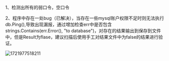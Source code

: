 1、检测出所有的弱口令，空口令

2、程序中存在一处bug（已解决），当存在一些mysql账户权限不足时则无法执行db.Ping(),导致出现漏报，通过增加检查err中是否包含strings.Contains(err.Error(), "to database")，对存在的结果输出到保存到文件中，但是Result为flase，建议扫描后使用手工对结果文件中为false的结果进行验证。

![1721977518211](https://github.com/user-attachments/assets/73377625-0d99-430f-849b-7a9542528302)
